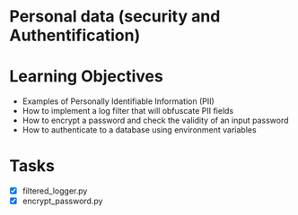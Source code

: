 # Personal data (security and Authentification)

# Learning Objectives
- Examples of Personally Identifiable Information (PII)
- How to implement a log filter that will obfuscate PII fields
- How to encrypt a password and check the validity of an input password
- How to authenticate to a database using environment variables

# Tasks
- [x] filtered_logger.py
- [x] encrypt_password.py
